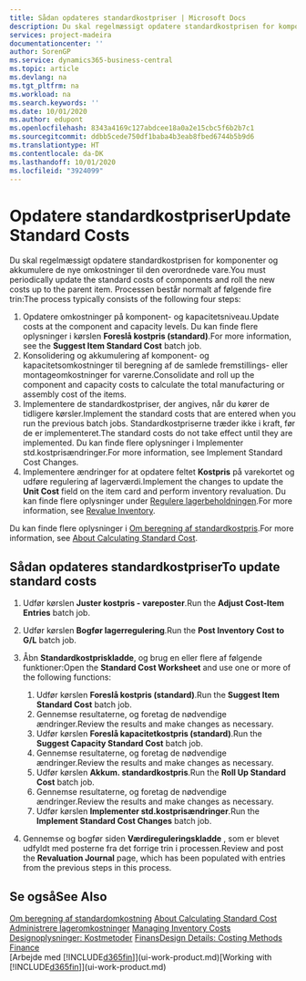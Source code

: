```yaml
---
title: Sådan opdateres standardkostpriser | Microsoft Docs
description: Du skal regelmæssigt opdatere standardkostprisen for komponenter og akkumulere de nye omkostninger til den overordnede vare.
services: project-madeira
documentationcenter: ''
author: SorenGP
ms.service: dynamics365-business-central
ms.topic: article
ms.devlang: na
ms.tgt_pltfrm: na
ms.workload: na
ms.search.keywords: ''
ms.date: 10/01/2020
ms.author: edupont
ms.openlocfilehash: 8343a4169c127abdcee18a0a2e15cbc5f6b2b7c1
ms.sourcegitcommit: ddbb5cede750df1baba4b3eab8fbed6744b5b9d6
ms.translationtype: HT
ms.contentlocale: da-DK
ms.lasthandoff: 10/01/2020
ms.locfileid: "3924099"
---
```

# <a name="update-standard-costs"></a><span data-ttu-id="934c5-103">Opdatere standardkostpriser</span><span class="sxs-lookup"><span data-stu-id="934c5-103">Update Standard Costs</span></span>
<span data-ttu-id="934c5-104">Du skal regelmæssigt opdatere standardkostprisen for komponenter og akkumulere de nye omkostninger til den overordnede vare.</span><span class="sxs-lookup"><span data-stu-id="934c5-104">You must periodically update the standard costs of components and roll the new costs up to the parent item.</span></span> <span data-ttu-id="934c5-105">Processen består normalt af følgende fire trin:</span><span class="sxs-lookup"><span data-stu-id="934c5-105">The process typically consists of the following four steps:</span></span>  

1.  <span data-ttu-id="934c5-106">Opdatere omkostninger på komponent- og kapacitetsniveau.</span><span class="sxs-lookup"><span data-stu-id="934c5-106">Update costs at the component and capacity levels.</span></span> <span data-ttu-id="934c5-107">Du kan finde flere oplysninger i kørslen **Foreslå kostpris (standard)**.</span><span class="sxs-lookup"><span data-stu-id="934c5-107">For more information, see the **Suggest Item Standard Cost** batch job.</span></span>  
2.  <span data-ttu-id="934c5-108">Konsolidering og akkumulering af komponent- og kapacitetsomkostninger til beregning af de samlede fremstillings- eller montageomkostninger for varerne.</span><span class="sxs-lookup"><span data-stu-id="934c5-108">Consolidate and roll up the component and capacity costs to calculate the total manufacturing or assembly cost of the items.</span></span>  
3.  <span data-ttu-id="934c5-109">Implementere de standardkostpriser, der angives, når du kører de tidligere kørsler.</span><span class="sxs-lookup"><span data-stu-id="934c5-109">Implement the standard costs that are entered when you run the previous batch jobs.</span></span> <span data-ttu-id="934c5-110">Standardkostpriserne træder ikke i kraft, før de er implementeret.</span><span class="sxs-lookup"><span data-stu-id="934c5-110">The standard costs do not take effect until they are implemented.</span></span> <span data-ttu-id="934c5-111">Du kan finde flere oplysninger i Implementer std.kostprisændringer.</span><span class="sxs-lookup"><span data-stu-id="934c5-111">For more information, see Implement Standard Cost Changes.</span></span>  
4.  <span data-ttu-id="934c5-112">Implementere ændringer for at opdatere feltet **Kostpris** på varekortet og udføre regulering af lagerværdi.</span><span class="sxs-lookup"><span data-stu-id="934c5-112">Implement the changes to update the **Unit Cost** field on the item card and perform inventory revaluation.</span></span> <span data-ttu-id="934c5-113">Du kan finde flere oplysninger under [Regulere lagerbeholdningen](inventory-how-revalue-inventory.md).</span><span class="sxs-lookup"><span data-stu-id="934c5-113">For more information, see [Revalue Inventory](inventory-how-revalue-inventory.md).</span></span>  

<span data-ttu-id="934c5-114">Du kan finde flere oplysninger i [Om beregning af standardkostpris](finance-about-calculating-standard-cost.md).</span><span class="sxs-lookup"><span data-stu-id="934c5-114">For more information, see [About Calculating Standard Cost](finance-about-calculating-standard-cost.md).</span></span>  
## <a name="to-update-standard-costs"></a><span data-ttu-id="934c5-115">Sådan opdateres standardkostpriser</span><span class="sxs-lookup"><span data-stu-id="934c5-115">To update standard costs</span></span>  
1.  <span data-ttu-id="934c5-116">Udfør kørslen **Juster kostpris - vareposter**.</span><span class="sxs-lookup"><span data-stu-id="934c5-116">Run the **Adjust Cost-Item Entries** batch job.</span></span>  
2.  <span data-ttu-id="934c5-117">Udfør kørslen **Bogfør lagerregulering**.</span><span class="sxs-lookup"><span data-stu-id="934c5-117">Run the **Post Inventory Cost to G/L** batch job.</span></span>  
3.  <span data-ttu-id="934c5-118">Åbn **Standardkostpriskladde**, og brug en eller flere af følgende funktioner:</span><span class="sxs-lookup"><span data-stu-id="934c5-118">Open the **Standard Cost Worksheet** and use one or more of the following functions:</span></span>  

    1.  <span data-ttu-id="934c5-119">Udfør kørslen **Foreslå kostpris (standard)**.</span><span class="sxs-lookup"><span data-stu-id="934c5-119">Run the **Suggest Item Standard Cost** batch job.</span></span>  
    2.  <span data-ttu-id="934c5-120">Gennemse resultaterne, og foretag de nødvendige ændringer.</span><span class="sxs-lookup"><span data-stu-id="934c5-120">Review the results and make changes as necessary.</span></span>  
    3.  <span data-ttu-id="934c5-121">Udfør kørslen **Foreslå kapacitetkostpris (standard)**.</span><span class="sxs-lookup"><span data-stu-id="934c5-121">Run the **Suggest Capacity Standard Cost** batch job.</span></span>  
    4.  <span data-ttu-id="934c5-122">Gennemse resultaterne, og foretag de nødvendige ændringer.</span><span class="sxs-lookup"><span data-stu-id="934c5-122">Review the results and make changes as necessary.</span></span>
    5. <span data-ttu-id="934c5-123">Udfør kørslen **Akkum. standardkostpris**.</span><span class="sxs-lookup"><span data-stu-id="934c5-123">Run the **Roll Up Standard Cost** batch job.</span></span>
    6.  <span data-ttu-id="934c5-124">Gennemse resultaterne, og foretag de nødvendige ændringer.</span><span class="sxs-lookup"><span data-stu-id="934c5-124">Review the results and make changes as necessary.</span></span>
    7.  <span data-ttu-id="934c5-125">Udfør kørslen **Implementer std.kostprisændringer**.</span><span class="sxs-lookup"><span data-stu-id="934c5-125">Run the **Implement Standard Cost Changes** batch job.</span></span>  
4.  <span data-ttu-id="934c5-126">Gennemse og bogfør siden **Værdireguleringskladde** , som er blevet udfyldt med posterne fra det forrige trin i processen.</span><span class="sxs-lookup"><span data-stu-id="934c5-126">Review and post the **Revaluation Journal** page, which has been populated with entries from the previous steps in this process.</span></span>  

## <a name="see-also"></a><span data-ttu-id="934c5-127">Se også</span><span class="sxs-lookup"><span data-stu-id="934c5-127">See Also</span></span>  
 <span data-ttu-id="934c5-128">[Om beregning af standardomkostning](finance-about-calculating-standard-cost.md) </span><span class="sxs-lookup"><span data-stu-id="934c5-128">[About Calculating Standard Cost](finance-about-calculating-standard-cost.md) </span></span>  
 <span data-ttu-id="934c5-129">[Administrere lageromkostninger](finance-manage-inventory-costs.md) </span><span class="sxs-lookup"><span data-stu-id="934c5-129">[Managing Inventory Costs](finance-manage-inventory-costs.md) </span></span>  
 <span data-ttu-id="934c5-130">[Designoplysninger: Kostmetoder](design-details-costing-methods.md) [Finans](finance.md)</span><span class="sxs-lookup"><span data-stu-id="934c5-130">[Design Details: Costing Methods](design-details-costing-methods.md) [Finance](finance.md)</span></span>  
 <span data-ttu-id="934c5-131">[Arbejde med [!INCLUDE[d365fin](includes/d365fin_md.md)]](ui-work-product.md)</span><span class="sxs-lookup"><span data-stu-id="934c5-131">[Working with [!INCLUDE[d365fin](includes/d365fin_md.md)]](ui-work-product.md)</span></span>  

